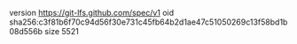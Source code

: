 version https://git-lfs.github.com/spec/v1
oid sha256:c3f81b6f70c94d56f30e731c45fb64b2d1ae47c51050269c13f58bd1b08d556b
size 5521
